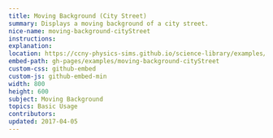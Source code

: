 ```yaml
---
title: Moving Background (City Street)
summary: Displays a moving background of a city street. 
nice-name: moving-background-cityStreet
instructions: 
explanation:
location: https://ccny-physics-sims.github.io/science-library/examples/moving-background-cityStreet/
embed-path: gh-pages/examples/moving-background-cityStreet
custom-css: github-embed
custom-js: github-embed-min
width: 800
height: 600
subject: Moving Background
topics: Basic Usage
contributors:
updated: 2017-04-05
---
```

